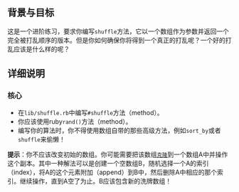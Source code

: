 ## 背景与目标

这是一个进阶练习，要求你编写`shuffle`方法，它以一个数组作为参数并返回一个完全被打乱顺序的版本。但是你如何确保你将得到一个真正的打乱呢？一个好的打乱应该是什么样的呢？

## 详细说明

### 核心

- 在`lib/shuffle.rb`中编写`#shuffle`方法（method）。
- 你应该使用ruby`rand()`方法（method）。
- 编写你的算法时，你不得使用数组自带的那些高级方法，例如`sort_by`或者`shuffle`来偷懒！

**提示**：你不应该改变初始的数组。你可能需要把该数组[`克隆`](http://ruby-doc.org/core-2.5.3/Object.html#method-i-clone)到一个数组A中并操作这个副本。其中一种解法可以是创建一个空数组B，随机选择一个A的索引（index），将A的这个元素附加（append）到B中，然后删除A中相应的那个索引。继续操作，直到A空了为止。B应该包含新的洗牌数组！
